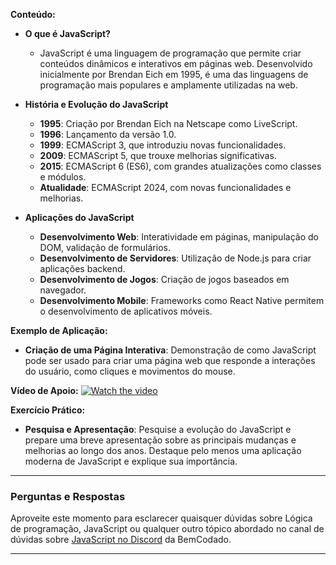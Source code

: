 **Conteúdo:**
- **O que é JavaScript?**
  - JavaScript é uma linguagem de programação que permite criar conteúdos dinâmicos e interativos em páginas web. Desenvolvido inicialmente por Brendan Eich em 1995, é uma das linguagens de programação mais populares e amplamente utilizadas na web.

- **História e Evolução do JavaScript**
  - **1995**: Criação por Brendan Eich na Netscape como LiveScript.
  - **1996**: Lançamento da versão 1.0.
  - **1999**: ECMAScript 3, que introduziu novas funcionalidades.
  - **2009**: ECMAScript 5, que trouxe melhorias significativas.
  - **2015**: ECMAScript 6 (ES6), com grandes atualizações como classes e módulos.
  - **Atualidade**: ECMAScript 2024, com novas funcionalidades e melhorias.

- **Aplicações do JavaScript**
  - **Desenvolvimento Web**: Interatividade em páginas, manipulação do DOM, validação de formulários.
  - **Desenvolvimento de Servidores**: Utilização de Node.js para criar aplicações backend.
  - **Desenvolvimento de Jogos**: Criação de jogos baseados em navegador.
  - **Desenvolvimento Mobile**: Frameworks como React Native permitem o desenvolvimento de aplicativos móveis.

**Exemplo de Aplicação:**
- **Criação de uma Página Interativa**: Demonstração de como JavaScript pode ser usado para criar uma página web que responde a interações do usuário, como cliques e movimentos do mouse.

**Vídeo de Apoio:**
[![Watch the video](https://i.ytimg.com/vi/Ri76yOpLrNg/hq720.jpg?sqp=-oaymwEcCNAFEJQDSFXyq4qpAw4IARUAAIhCGAFwAcABBg==&rs=AOn4CLDiY9uNLPefJwNAT2r_j5aglZaLxw)](https://youtu.be/Ri76yOpLrNg?si=PwvYoEhJ-K7MlRfU)

**Exercício Prático:**
- **Pesquisa e Apresentação**: Pesquise a evolução do JavaScript e prepare uma breve apresentação sobre as principais mudanças e melhorias ao longo dos anos. Destaque pelo menos uma aplicação moderna de JavaScript e explique sua importância.

---

### Perguntas e Respostas

Aproveite este momento para esclarecer quaisquer dúvidas sobre Lógica de programação, JavaScript ou qualquer outro tópico abordado no canal de dúvidas sobre [JavaScript no Discord](https://discord.com/channels/1224468395462754345/1224468875840851968) da BemCodado.

---
